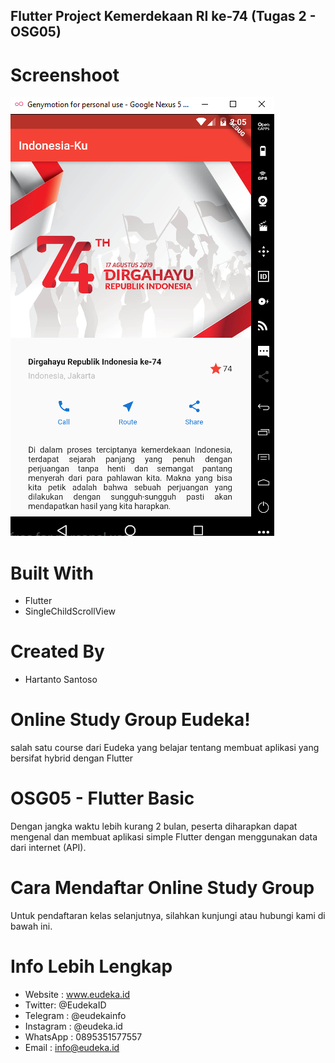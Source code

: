 ## Flutter Project Kemerdekaan RI ke-74 (Tugas 2 - OSG05)

# Screenshoot

![alt text](images/Capture.PNG)

# Built With
- Flutter
- SingleChildScrollView

# Created By
- Hartanto Santoso

# Online Study Group Eudeka!
salah satu course dari Eudeka yang belajar tentang membuat aplikasi yang bersifat hybrid dengan Flutter

# OSG05 - Flutter Basic
Dengan jangka waktu lebih kurang 2 bulan, peserta diharapkan dapat mengenal dan membuat aplikasi simple Flutter dengan menggunakan data dari internet (API).

# Cara Mendaftar Online Study Group
Untuk pendaftaran kelas selanjutnya, silahkan kunjungi atau hubungi kami di bawah ini.

# Info Lebih Lengkap
- Website : www.eudeka.id
- Twitter: @EudekaID
- Telegram : @eudekainfo
- Instagram : @eudeka.id
- WhatsApp : 0895351577557
- Email : info@eudeka.id
